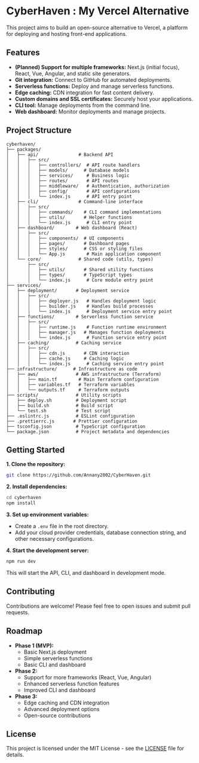 # CyberHaven : My Vercel Alternative

This project aims to build an open-source alternative to Vercel, a platform for deploying and hosting front-end applications.

## Features

* **(Planned) Support for multiple frameworks:** Next.js (initial focus), React, Vue, Angular, and static site generators.
* **Git integration:** Connect to GitHub for automated deployments.
* **Serverless functions:** Deploy and manage serverless functions.
* **Edge caching:**  CDN integration for fast content delivery.
* **Custom domains and SSL certificates:** Securely host your applications.
* **CLI tool:**  Manage deployments from the command line.
* **Web dashboard:**  Monitor deployments and manage projects.

## Project Structure

```
cyberhaven/
├── packages/
│   ├── api/               # Backend API
│   │   ├── src/
│   │   │   ├── controllers/  # API route handlers
│   │   │   ├── models/      # Database models
│   │   │   ├── services/     # Business logic
│   │   │   ├── routes/       # API routes
│   │   │   ├── middleware/   # Authentication, authorization
│   │   │   ├── config/       # API configurations
│   │   │   └── index.js      # API entry point
│   ├── cli/               # Command-line interface
│   │   ├── src/
│   │   │   ├── commands/    # CLI command implementations
│   │   │   ├── utils/       # Helper functions
│   │   │   └── index.js      # CLI entry point
│   ├── dashboard/        # Web dashboard (React)
│   │   ├── src/
│   │   │   ├── components/  # UI components
│   │   │   ├── pages/       # Dashboard pages
│   │   │   ├── styles/      # CSS or styling files
│   │   │   └── App.js        # Main application component
│   └── core/              # Shared code (utils, types)
│       ├── src/
│       │   ├── utils/       # Shared utility functions
│       │   ├── types/       # TypeScript types
│       │   └── index.js      # Core module entry point
├── services/
│   ├── deployment/       # Deployment service
│   │   ├── src/
│   │   │   ├── deployer.js   # Handles deployment logic
│   │   │   ├── builder.js    # Handles build processes
│   │   │   └── index.js      # Deployment service entry point
│   ├── functions/        # Serverless function service
│   │   ├── src/
│   │   │   ├── runtime.js    # Function runtime environment
│   │   │   ├── manager.js   # Manages function deployments
│   │   │   └── index.js      # Function service entry point
│   ├── caching/          # Caching service
│   │   ├── src/
│   │   │   ├── cdn.js       # CDN interaction
│   │   │   ├── cache.js     # Caching logic
│   │   │   └── index.js      # Caching service entry point
├── infrastructure/      # Infrastructure as code
│   ├── aws/              # AWS infrastructure (Terraform)
│   │   ├── main.tf        # Main Terraform configuration
│   │   ├── variables.tf   # Terraform variables
│   │   └── outputs.tf     # Terraform outputs
├── scripts/              # Utility scripts
│   ├── deploy.sh         # Deployment script
│   ├── build.sh          # Build script
│   └── test.sh           # Test script
├── .eslintrc.js          # ESLint configuration
├── .prettierrc.js       # Prettier configuration
├── tsconfig.json         # TypeScript configuration
└── package.json          # Project metadata and dependencies
```

## Getting Started

**1. Clone the repository:**

```bash
git clone https://github.com/Annany2002/CyberHaven.git
````

**2. Install dependencies:**

```bash
cd cyberhaven
npm install
```

**3. Set up environment variables:**

  * Create a `.env` file in the root directory.
  * Add your cloud provider credentials, database connection string, and other necessary configurations.

**4. Start the development server:**

```bash
npm run dev
```

This will start the API, CLI, and dashboard in development mode.

## Contributing

Contributions are welcome\! Please feel free to open issues and submit pull requests.

## Roadmap

  * **Phase 1 (MVP):**
      * Basic Next.js deployment
      * Simple serverless functions
      * Basic CLI and dashboard
  * **Phase 2:**
      * Support for more frameworks (React, Vue, Angular)
      * Enhanced serverless function features
      * Improved CLI and dashboard
  * **Phase 3:**
      * Edge caching and CDN integration
      * Advanced deployment options
      * Open-source contributions

## License

This project is licensed under the MIT License - see the [LICENSE](https://www.google.com/url?sa=E&source=gmail&q=LICENSE) file for details.
